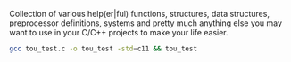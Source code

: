 Collection of various help(er|ful) functions, structures, data structures, preprocessor definitions, systems and pretty much anything else you may want to use in your C/C++ projects to make your life easier.

```sh
gcc tou_test.c -o tou_test -std=c11 && tou_test
```